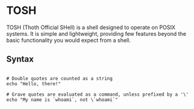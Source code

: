 # TOSH

TOSH (Thoth Official SHell) is a shell designed to operate on POSIX systems. It is simple and lightweight, providing few features beyond the basic functionality you would expect from a shell.

## Syntax

```

# Double quotes are counted as a string
echo "Hello, there!"

# Grave quotes are evaluated as a command, unless prefixed by a '\'
echo "My name is `whoami`, not \`whoami`"

```
